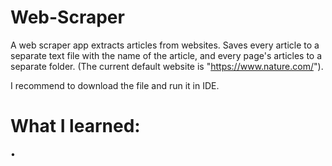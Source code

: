# Web-Scraper
A web scraper app extracts articles from websites.
Saves every article to a separate text file with the name of the article, and every page's articles to a separate folder. (The current default website is "https://www.nature.com/").

I recommend to download the file and run it in IDE.

# What I learned:
•

